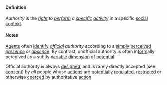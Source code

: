#### Definition

*Authority* is the *[right](https://github.com/gcassel/Modular-Organization-Terminology/blob/master/terms/right.md) to [perform](https://github.com/gcassel/Modular-Organization-Terminology/blob/master/terms/perform.md) a [specific](https://github.com/gcassel/Modular-Organization-Terminology/blob/master/terms/specific.md) [activity](https://github.com/gcassel/Modular-Organization-Terminology/blob/master/terms/activity.md)* in a specific [social](https://github.com/gcassel/Modular-Organization-Terminology/blob/master/terms/social.md) [context](https://github.com/gcassel/Modular-Organization-Terminology/blob/master/terms/context.md).  

#### Notes

[Agents](https://github.com/gcassel/Modular-Organization-Terminology/blob/master/terms/agent.md) often [identify](https://github.com/gcassel/Modular-Organization-Terminology/blob/master/terms/identify.md) *[official](https://github.com/gcassel/Modular-Organization-Terminology/blob/master/terms/official.md) authority* according to a [simply](https://github.com/gcassel/Modular-Organization-Terminology/blob/master/terms/simplicity.md) [perceived](https://github.com/gcassel/Modular-Organization-Terminology/blob/master/terms/perceive.md) *[presence](https://github.com/gcassel/Modular-Organization-Terminology/blob/master/terms/presence.md) or [absence](https://github.com/gcassel/Modular-Organization-Terminology/blob/master/terms/absence.md)*.  By contrast, unofficial authority is often in[form](https://github.com/gcassel/Modular-Organization-Terminology/blob/master/terms/form.md)ally perceived as a subtly [variable](https://github.com/gcassel/Modular-Organization-Terminology/blob/master/terms/variable.md) [dimension](https://github.com/gcassel/Modular-Organization-Terminology/blob/master/terms/dimension.md)  of [potential](https://github.com/gcassel/Modular-Organization-Terminology/blob/master/terms/potential.md).
 
Official authority is always [designed](https://github.com/gcassel/Modular-Organization-Terminology/blob/master/terms/design.md), and is rarely directly accepted (see [consent](https://github.com/gcassel/Modular-Organization-Terminology/blob/master/terms/consent.md)) by *all* people whose [actions](https://github.com/gcassel/Modular-Organization-Terminology/blob/master/terms/action.md) are [potentially](https://github.com/gcassel/Modular-Organization-Terminology/blob/master/terms/potential.md) [regulated](https://github.com/gcassel/Modular-Organization-Terminology/blob/master/terms/regulation.md), [restricted](https://github.com/gcassel/Modular-Organization-Terminology/blob/master/terms/restrict.md) or otherwise [coerced](https://github.com/gcassel/Modular-Organization-Terminology/blob/master/terms/coerce.md) by authoritative [action](https://github.com/gcassel/Modular-Organization-Terminology/blob/master/terms/action.md).
